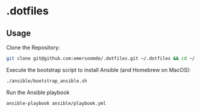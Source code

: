 # .dotfiles


## Usage

Clone the Repository:
```sh
git clone git@github.com:emersonmde/.dotfiles.git ~/.dotfiles && cd ~/.dotfiles
```

Execute the bootstrap script to install Ansible (and Homebrew on MacOS):
```sh
./ansible/bootstrap_ansible.sh
```

Run the Ansible playbook
```sh
ansible-playbook ansible/playbook.yml
```
